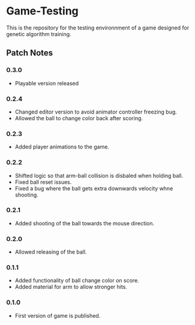 # Game-Testing

This is the repository for the testing environnment of a game designed for genetic algorithm training.

## Patch Notes
### 0.3.0
- Playable version released

### 0.2.4
- Changed editor version to avoid animator controller freezing bug.
- Allowed the ball to change color back after scoring.

### 0.2.3
- Added player animations to the game.

### 0.2.2
- Shifted logic so that arm-ball collision is disbaled when holding ball. 
- Fixed ball reset issues. 
- Fixed a bug where the ball gets extra downwards velocity whne shooting. 

### 0.2.1
- Added shooting of the ball towards the mouse direction.

### 0.2.0
- Allowed releasing of the ball. 

### 0.1.1
- Added functionality of ball change color on score.
- Added material for arm to allow stronger hits.

### 0.1.0
- First version of game is published.
